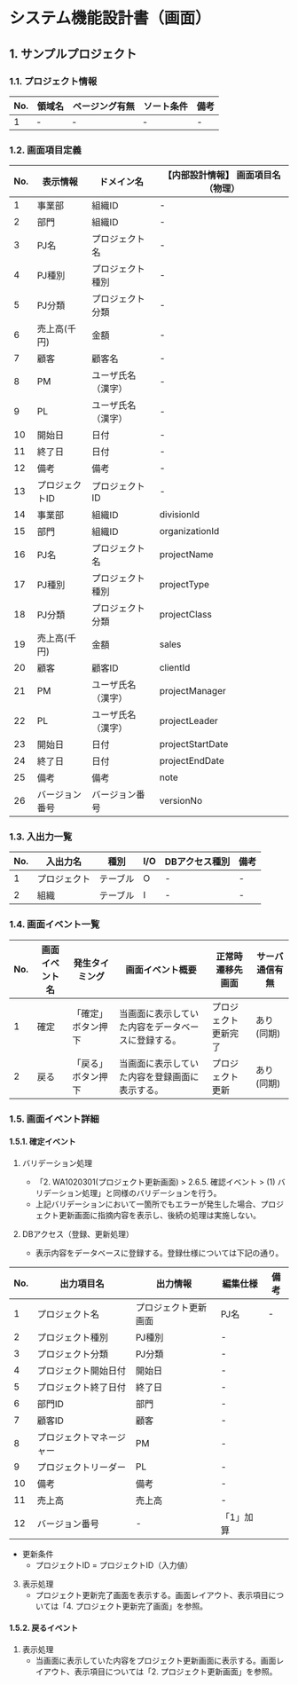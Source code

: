 # システム機能設計書（画面）

## 1. サンプルプロジェクト

### 1.1. プロジェクト情報

| No. | 領域名 | ページング有無 | ソート条件 | 備考 |
| --- | ------ | -------------- | ---------- | ---- |
| 1   | ‐      | ‐              | ‐          | -    |

### 1.2. 画面項目定義

| No. | 表示情報 | ドメイン名 | 【内部設計情報】 画面項目名（物理） |
| --- | -------- | ---------- | ----------------------------------- |
| 1   | 事業部   | 組織ID     | -                                   |
| 2   | 部門     | 組織ID     | -                                   |
| 3   | PJ名     | プロジェクト名 | -                                   |
| 4   | PJ種別   | プロジェクト種別 | -                                   |
| 5   | PJ分類   | プロジェクト分類 | -                                   |
| 6   | 売上高(千円) | 金額     | -                                   |
| 7   | 顧客     | 顧客名     | -                                   |
| 8   | PM       | ユーザ氏名（漢字） | -                                   |
| 9   | PL       | ユーザ氏名（漢字） | -                                   |
| 10  | 開始日   | 日付       | -                                   |
| 11  | 終了日   | 日付       | -                                   |
| 12  | 備考     | 備考       | -                                   |
| 13  | プロジェクトID | プロジェクトID | -                                   |
| 14  | 事業部   | 組織ID     | divisionId                          |
| 15  | 部門     | 組織ID     | organizationId                      |
| 16  | PJ名     | プロジェクト名 | projectName                         |
| 17  | PJ種別   | プロジェクト種別 | projectType                         |
| 18  | PJ分類   | プロジェクト分類 | projectClass                        |
| 19  | 売上高(千円) | 金額     | sales                               |
| 20  | 顧客     | 顧客ID     | clientId                            |
| 21  | PM       | ユーザ氏名（漢字） | projectManager                      |
| 22  | PL       | ユーザ氏名（漢字） | projectLeader                       |
| 23  | 開始日   | 日付       | projectStartDate                    |
| 24  | 終了日   | 日付       | projectEndDate                      |
| 25  | 備考     | 備考       | note                                |
| 26  | バージョン番号 | バージョン番号 | versionNo                           |

### 1.3. 入出力一覧

| No. | 入出力名 | 種別 | I/O | DBアクセス種別 | 備考 |
| --- | -------- | ---- | --- | -------------- | ---- |
| 1   | プロジェクト | テーブル | O | - | - |
| 2   | 組織     | テーブル | I | - | - |

### 1.4. 画面イベント一覧

| No. | 画面イベント名 | 発生タイミング | 画面イベント概要 | 正常時遷移先画面 | サーバ通信有無 |
| --- | -------------- | -------------- | ---------------- | ---------------- | -------------- |
| 1   | 確定           | 「確定」ボタン押下 | 当画面に表示していた内容をデータベースに登録する。 | プロジェクト更新完了 | あり(同期) |
| 2   | 戻る           | 「戻る」ボタン押下 | 当画面に表示していた内容を登録画面に表示する。 | プロジェクト更新 | あり(同期) |

### 1.5. 画面イベント詳細

#### 1.5.1. 確定イベント

1. バリデーション処理
   - 「2. WA1020301(プロジェクト更新画面) > 2.6.5. 確認イベント > (1) バリデーション処理」と同様のバリデーションを行う。
   - 上記バリデーションにおいて一箇所でもエラーが発生した場合、プロジェクト更新画面に指摘内容を表示し、後続の処理は実施しない。

2. DBアクセス（登録、更新処理）
   - 表示内容をデータベースに登録する。登録仕様については下記の通り。

| No. | 出力項目名 | 出力情報 | 編集仕様 | 備考 |
| --- | ---------- | -------- | -------- | ---- |
| 1   | プロジェクト名 | プロジェクト更新画面 | PJ名 | - |
| 2   | プロジェクト種別 | PJ種別 | - |
| 3   | プロジェクト分類 | PJ分類 | - |
| 4   | プロジェクト開始日付 | 開始日 | - |
| 5   | プロジェクト終了日付 | 終了日 | - |
| 6   | 部門ID | 部門 | - |
| 7   | 顧客ID | 顧客 | - |
| 8   | プロジェクトマネージャー | PM | - |
| 9   | プロジェクトリーダー | PL | - |
| 10  | 備考 | 備考 | - |
| 11  | 売上高 | 売上高 | - |
| 12  | バージョン番号 | - | 「1」加算 |

- 更新条件
  - プロジェクトID = プロジェクトID（入力値）

3. 表示処理
   - プロジェクト更新完了画面を表示する。画面レイアウト、表示項目については「4. プロジェクト更新完了画面」を参照。

#### 1.5.2. 戻るイベント

1. 表示処理
   - 当画面に表示していた内容をプロジェクト更新画面に表示する。画面レイアウト、表示項目については「2. プロジェクト更新画面」を参照。